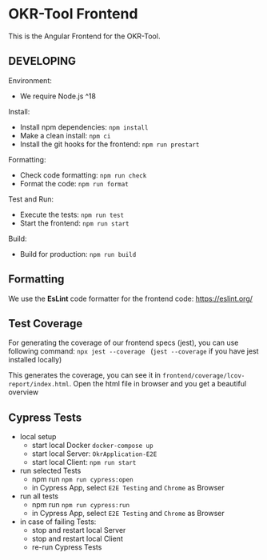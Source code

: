 # OKR-Tool Frontend

This is the Angular Frontend for the OKR-Tool.

## DEVELOPING

Environment:

- We require Node.js ^18

Install:

- Install npm dependencies: `npm install`
- Make a clean install: `npm ci`
- Install the git hooks for the frontend: `npm run prestart`

Formatting:

- Check code formatting: `npm run check`
- Format the code: `npm run format`

Test and Run:

- Execute the tests: `npm run test`
- Start the frontend: `npm run start`

Build:

- Build for production: `npm run build`

## Formatting

We use the **EsLint** code formatter for the frontend code:
https://eslint.org/

## Test Coverage

For generating the coverage of our frontend specs (jest), you can use following command:
`npx jest --coverage ` (`jest --coverage` if you have jest installed locally)

This generates the coverage, you can see it in `frontend/coverage/lcov-report/index.html`.
Open the html file in browser and you get a beautiful overview

## Cypress Tests

- local setup
    - start local Docker `docker-compose up`
    - start local Server: `OkrApplication-E2E`
    - start local Client: `npm run start`
- run selected Tests
    - npm run `npm run cypress:open`
    - in Cypress App, select `E2E Testing` and `Chrome` as Browser
- run all tests
    - npm run `npm run cypress:run`
    - in Cypress App, select `E2E Testing` and `Chrome` as Browser
- in case of failing Tests:
    - stop and restart local Server
    - stop and restart local Client
    - re-run Cypress Tests
